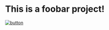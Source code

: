 # **This is a foobar project!**

[![button](https://gitpod.io/button/open-in-gitpod.svg)](https://gitpod.io/#https://github.com/nrajamani3/foobar)